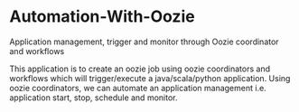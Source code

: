 # Automation-With-Oozie
Application management, trigger and monitor through Oozie coordinator and workflows

This application is to create an oozie job using oozie coordinators and workflows which will trigger/execute a java/scala/python application. Using oozie coordinators, we can automate an application management i.e. application start, stop, schedule and monitor. 

